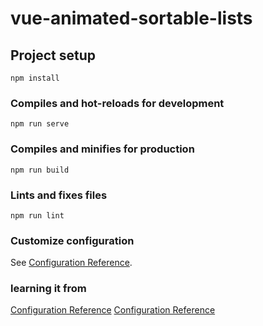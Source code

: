 # vue-animated-sortable-lists

## Project setup
```
npm install
```

### Compiles and hot-reloads for development
```
npm run serve
```

### Compiles and minifies for production
```
npm run build
```

### Lints and fixes files
```
npm run lint
```

### Customize configuration
See [Configuration Reference](https://cli.vuejs.org/config/).

### learning it from 
[Configuration Reference](https://www.youtube.com/watch?v=EXHO_Yu8G00&ab_channel=DesignCourse)
[Configuration Reference](https://github.com/SortableJS/vue.draggable.next)
